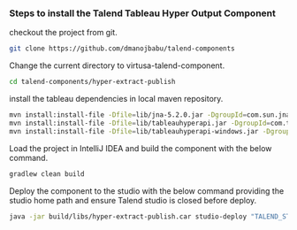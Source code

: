 ### Steps to install the Talend Tableau Hyper Output Component

checkout the project from git.
```sh 
git clone https://github.com/dmanojbabu/talend-components
```

Change the current directory to virtusa-talend-component.
```sh
cd talend-components/hyper-extract-publish
```

install the tableau dependencies in local maven repository.
```sh
mvn install:install-file -Dfile=lib/jna-5.2.0.jar -DgroupId=com.sun.jna -DartifactId=jna -Dversion=5.2.0 -Dpackaging=jar
mvn install:install-file -Dfile=lib/tableauhyperapi.jar -DgroupId=com.tableau -DartifactId=tableauhyperapi -Dversion=1.0 -Dpackaging=jar
mvn install:install-file -Dfile=lib/tableauhyperapi-windows.jar -DgroupId=com.tableau -DartifactId=tableauhyperapi-windows -Dversion=1.0 -Dpackaging=jar
```

Load the project in IntelliJ IDEA and build the component with the below command.
```sh
gradlew clean build
```

Deploy the component to the studio with the below command providing the studio home path and ensure Talend studio is closed before deploy.
```sh
java -jar build/libs/hyper-extract-publish.car studio-deploy "TALEND_STUDIO_HOME"
```
